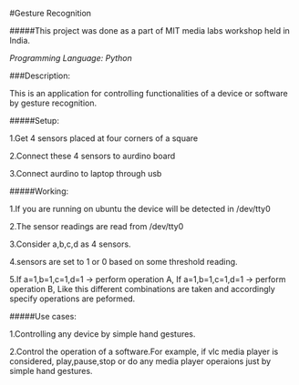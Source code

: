 #Gesture Recognition

#####This project was done as a part of MIT media labs workshop held in India.

*Programming Language: Python*

###Description: 

This is an application for controlling functionalities of a device or software by gesture recognition.

#####Setup:

1.Get 4 sensors placed at  four corners of a square

2.Connect these 4 sensors to aurdino board

3.Connect aurdino to laptop through usb

#####Working:

1.If you are running on ubuntu the device will be detected in /dev/tty0

2.The sensor readings are read from /dev/tty0

3.Consider a,b,c,d as 4 sensors.

4.sensors are set to 1 or 0 based on some threshold reading.

5.If a=1,b=1,c=1,d=1 -> perform operation A,
  If a=1,b=1,c=1,d=1 -> perform operation B,
  Like this different combinations are taken and accordingly specify operations are peformed.

#####Use cases:

1.Controlling any device by simple hand gestures.

2.Control the operation of a software.For example, if vlc media player is considered, play,pause,stop or do any media player operaions just by simple hand gestures.
